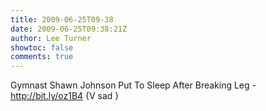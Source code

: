 ```yaml
---
title: 2009-06-25T09-38
date: 2009-06-25T09:38:21Z
author: Lee Turner
showtoc: false
comments: true
---
```


Gymnast Shawn Johnson Put To Sleep After Breaking Leg - http://bit.ly/oz1B4
 {V sad }

